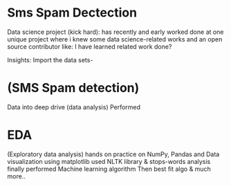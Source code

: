 # Sms Spam Dectection
Data science project (kick hard): has recently and early worked done at one unique project where i knew some data science-related works and an open source contributor like: I have learned related work done?

Insights:
Import the data sets- <h1>(SMS Spam detection)</h1>
Data into deep drive (data analysis)
Performed <h1>EDA</h1> (Exploratory data analysis)
hands on practice on NumPy, Pandas and Data visualization using matplotlib
used NLTK library & stops-words analysis 
finally performed Machine learning algorithm Then best fit algo & much more..
